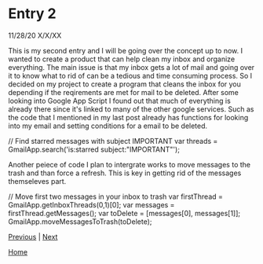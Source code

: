 # Entry 2
11/28/20 X/X/XX

This is my second entry and I will be going over the concept up to now. I wanted to create a product that can help clean my inbox and organize everything. The main issue is that my inbox gets a lot of mail and going over it to know what to rid of can be a tedious and time consuming process. So I decided on my project to create a program that cleans the inbox for you depending if the reqirements are met for mail to be deleted. After some looking into Google App Script I found out that much of everything is already there since it's linked to many of the other google services. Such as the code that I mentioned in my last post already has functions for looking into my email and setting conditions for a email to be deleted. 

// Find starred messages with subject IMPORTANT var threads = GmailApp.search('is:starred subject:"IMPORTANT"');

Another peiece of code I plan to intergrate works to move messages to the trash and than force a refresh. This is key in getting rid of the messages themseleves part. 

// Move first two messages in your inbox to trash
var firstThread = GmailApp.getInboxThreads(0,1)[0];
var messages = firstThread.getMessages();
var toDelete = [messages[0], messages[1]];
GmailApp.moveMessagesToTrash(toDelete);


[Previous](entry01.md) | [Next](entry03.md)

[Home](../README.md)
